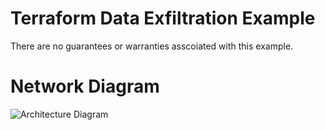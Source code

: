 # Terraform Data Exfiltration Example

There are no guarantees or warranties asscoiated with this example.

# Network Diagram

![Architecture Diagram](https://github.com/JDBraun/databricks-terraform-example/blob/main/img/Network%20Topology.png)